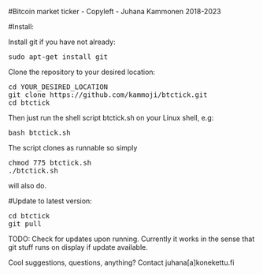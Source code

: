 
#Bitcoin market ticker - Copyleft - Juhana Kammonen 2018-2023

#Install:

Install git if you have not already:

<pre>
sudo apt-get install git
</pre>

Clone the repository to your desired location:

<pre>
cd YOUR_DESIRED_LOCATION
git clone https://github.com/kammoji/btctick.git
cd btctick
</pre>

Then just run the shell script btctick.sh on your Linux shell, e.g:

<pre>
bash btctick.sh
</pre>

The script clones as runnable so simply

<pre>
chmod 775 btctick.sh
./btctick.sh
</pre>

will also do.

#Update to latest version:

<pre>
cd btctick
git pull
</pre>

TODO: Check for updates upon running. Currently it works in the sense that git stuff runs on display if update available.

Cool suggestions, questions, anything?
Contact juhana[a]konekettu.fi

